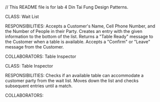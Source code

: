 // This README file is for lab 4 Din Tai Fung Design Patterns.

CLASS: Wait List

RESPONSIBILITIES:
Accepts a Customer's Name, Cell Phone Number, and the Number of People in their Party.
Creates an entry with the given information to the bottom of the list.
Returns a "Table Ready" message to the Customer when a table is available.
Accepts a "Confirm" or "Leave" message from the Customer.

COLLABORATORS:
Table Inspector


CLASS: Table Inspector

RESPONSIBILITIES:
Checks if an available table can accommodate a customer party from the wait list.
Moves down the list and checks subsequent entries until a match.

COLLABORATORS:
